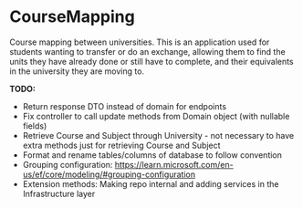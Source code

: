 # CourseMapping
Course mapping between universities.
This is an application used for students wanting to transfer or do an exchange, allowing them to find the units they have already done or still have to complete, and their equivalents in the university they are moving to.

**TODO:**
- Return response DTO instead of domain for endpoints
- Fix controller to call update methods from Domain object (with nullable fields)
- Retrieve Course and Subject through University - not necessary to have extra methods just for retrieving Course and Subject
- Format and rename tables/columns of database to follow convention
- Grouping configuration: https://learn.microsoft.com/en-us/ef/core/modeling/#grouping-configuration
- Extension methods: Making repo internal and adding services in the Infrastructure layer
